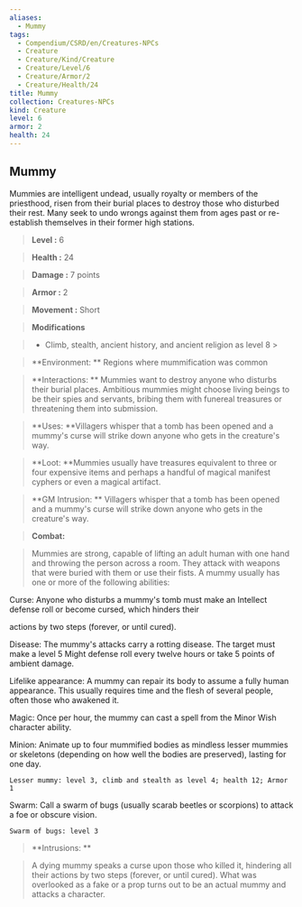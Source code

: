 ```yaml
---
aliases:
  - Mummy
tags:
  - Compendium/CSRD/en/Creatures-NPCs
  - Creature
  - Creature/Kind/Creature
  - Creature/Level/6
  - Creature/Armor/2
  - Creature/Health/24
title: Mummy
collection: Creatures-NPCs
kind: Creature
level: 6
armor: 2
health: 24
---
```

## Mummy    
Mummies are intelligent undead, usually royalty or members of the priesthood, risen from their burial places to destroy those who disturbed their rest. Many seek to undo wrongs against them from ages past or re-establish themselves in their former high stations.    
  
    
> **Level :** 6    
> **Health :** 24    
> **Damage :** 7 points    
> **Armor :** 2    
> **Movement :** Short    
> **Modifications**    
>- Climb, stealth, ancient history, and ancient religion as level 8 >  
>    
> **Environment: ** Regions where mummification was common    
> **Interactions: ** Mummies want to destroy anyone who disturbs their burial places. Ambitious mummies might choose living beings to be their spies and servants, bribing them with funereal treasures or threatening them into submission.    
> **Uses: **Villagers whisper that a tomb has been opened and a mummy's curse will strike down anyone who gets in the creature's way.    
> **Loot: **Mummies usually have treasures equivalent to three or four expensive items and perhaps a handful of magical manifest cyphers or even a magical artifact.    
> **GM Intrusion: ** Villagers whisper that a tomb has been opened and a mummy's curse will strike down anyone who gets in the creature's way.    
  
> **Combat:**   
> Mummies are strong, capable of lifting an adult human with one hand and throwing the person across a room. They attack with weapons that were buried with them or use their fists. A mummy usually has one or more of the following abilities:   
Curse: Anyone who disturbs a mummy's tomb must make an Intellect defense roll or become cursed, which hinders their  
actions by two steps (forever, or until cured).   
Disease: The mummy's attacks carry a rotting disease. The target must make a level 5 Might defense roll every twelve hours or take 5 points of ambient damage.  
Lifelike appearance: A mummy can repair its body to assume a fully human appearance. This usually requires time and the flesh of several people, often those who awakened it.  
Magic: Once per hour, the mummy can cast a spell from the Minor Wish character ability.  
Minion: Animate up to four mummified bodies as mindless lesser mummies or skeletons (depending on how well the bodies are preserved), lasting for one day.   
	Lesser mummy: level 3, climb and stealth as level 4; health 12; Armor 1  
Swarm: Call a swarm of bugs (usually scarab beetles or scorpions) to attack a foe or obscure vision.  
	Swarm of bugs: level 3    
    
  
> **Intrusions: **   
> A dying mummy speaks a curse upon those who killed it, hindering all their actions by two steps (forever, or until cured). What was overlooked as a fake or a prop turns out to be an actual mummy and attacks a character.    
